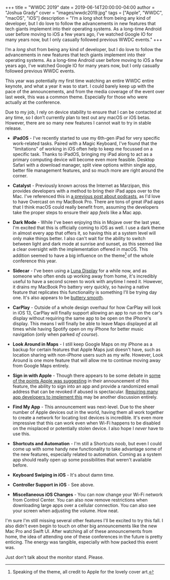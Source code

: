 +++
title = "WWDC 2019"
date = 2019-06-14T20:00:00-04:00
author = "Joshua Grady"
cover = "images/wwdc2019.jpg"
tags = ["Apple", "WWDC", "macOS", "iOS"]
description = "I’m a _long_ shot from being any kind of developer, but I do love to follow the advancements in new features that tech giants implement into their operating systems. As a long-time Android user before moving to iOS a few years ago, I’ve watched Google IO for many years now, but I only casually followed previous WWDC events."
+++

I’m a _long_ shot from being any kind of developer, but I do love to follow the advancements in new features that tech giants implement into their operating systems. As a long-time Android user before moving to iOS a few years ago, I’ve watched Google IO for many years now, but I only casually followed previous WWDC events.

This year was potentially my first time watching an entire WWDC entire keynote, and what a year it was to start. I could barely keep up with the pace of the announcements, and from the media coverage of the event over last week, this was a common theme. Especially for those who were actually at the conference.

Due to my job, I rely on device stability to ensure that I can be contacted at any time, so I don’t currently plan to test out any macOS or iOS betas. However, there are so many new features I cannot wait to try in stable release.

- **iPadOS** - I've recently started to use my 6th-gen iPad for very specific work-related tasks. Paired with a Magic Keyboard, I've found that the "limitations" of working in iOS often help to keep me focussed on a specific task. Thanks to iPadOS, bringing my iPad along to act as a primary computing device will become even more feasible. Desktop Safari with a download manager, split view options within single app, better file management features, and so much more are right around the corner.

- **Catalyst** - Previously known across the Internet as Marzipan, this provides developers with a method to bring their iPad apps over to the Mac. I've referenced this in [a previous post about podcasts](https://nograsswillgrow.com/posts/switching-to-overcast/), as I'd love to have Overcast on my MacBook Pro. There are tons of great iPad apps that I think macOS could really benefit from, assuming the developers take the proper steps to ensure their app _feels_ like a Mac app.

- **Dark Mode** - While I've been enjoying this in Mojave over the last year, I'm excited that this is officially coming to iOS as well. I use a dark theme in almost every app that offers it, so having this at a system level will only make things better. I also can't wait for the ability to switch between light and dark mode at sunrise and sunset, as this seemed like a clear oversight with the implementation offered in macOS. This addition seemed to have a big influence on the theme[^1] of the whole conference this year.

- **Sidecar** - I've been using a [Luna Display](https://lunadisplay.com) for a while now, and as someone who often ends up working away from home, it's incredibly useful to have a second screen to work with anytime I need it. However, it drains my MacBook Pro battery very quickly, so having a native feature that replicates this functionality is something I'll be trying day one. It's also appears to be [buttery smooth](https://www.youtube.com/watch?v=9y1mGJqmtNA).

- **CarPlay** - Outside of a whole design overhaul for how CarPlay will look in iOS 13, CarPlay will finally support allowing an app to run on the car's display without requiring the same app to be open on the iPhone's display. This means I will finally be able to leave Maps displayed at all times while having Spotify open on my iPhone for better music navigation (only when parked _of course_).

- **Look Around in Maps** - I still keep Google Maps on my iPhone as a backup for certain features that Apple Maps just doesn't have, such as location sharing with non-iPhone users such as my wife. However, Look Around is one more feature that will allow me to continue moving away from Google Maps entirely.

- **Sign in with Apple** - Though there appears to be some debate in [some of the points Apple was suggesting](https://www.theverge.com/2019/6/12/18662594/google-login-apple-sso-account-security-passwords-mark-risher) in their announcement of this feature, the ability to sign into an app and provide a randomized email address that can be revoked if abused is spectacular. [Requiring many app developers to implement this](https://www.macrumors.com/2019/06/03/sign-in-with-apple-required-as-sign-in-option/) may be another discussion entirely.

- **Find My App** - This announcement was next-level. Due to the sheer number of Apple devices out in the world, having them all work together to create a network for locating lost devices is incredible. It's even more impressive that this can work even when Wi-Fi happens to be disabled on the misplaced or potentially stolen device. I also hope I _never_ have to use this.

- **Shortcuts and Automation** - I'm still a Shortcuts noob, but even I could come up with some handy new functionality to take advantage some of the new features, especially related to automation. Coming as a system app should really open up some possibilities that weren't available before.

- **Keyboard Swiping in iOS** - It's about damn time.

- **Controller Support in iOS** - See above.

- **Miscellaneous iOS Changes** - You can now change your Wi-Fi network from Control Center. You can also now remove restrictions when downloading large apps over a cellular connection. You can also see your screen when adjusting the volume. How neat.

I'm sure I'm still missing several other features I'll be excited to try this fall. I also didn't even begin to touch on other big announcements like the new Mac Pro and Swift UI. After watching all of these announcements from home, the idea of attending one of these conferences in the future is pretty enticing. The energy was tangible, especially with how packed this event was.

Just don't talk about the monitor stand. Please.

[^1]: Speaking of the theme, all credit to Apple for the lovely cover art.
